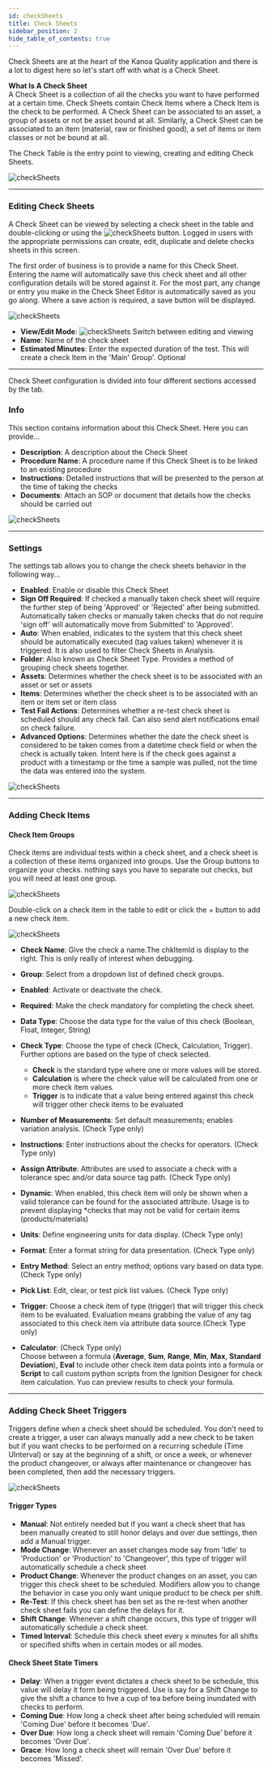 ```yaml
---
id: checkSheets
title: Check Sheets
sidebar_position: 2
hide_table_of_contents: true
---
```

Check Sheets are at the heart of the Kanoa Quality application and there is a lot to digest here so let's start off with what is a Check Sheet.

**What Is A Check Sheet**<br/>
A Check Sheet is a collection of all the checks you want to have performed at a certain time. Check Sheets contain Check Items where a Check Item is the 
check to be performed. A Check Sheet can be associated to an asset, a group of assets or not be asset bound at all. Similarly, a Check Sheet can be associated 
to an item (material, raw or finished good), a set of items or item classes or not be bound at all.

The Check Table is the entry point to viewing, creating and editing Check Sheets.

![checkSheets](/img/quality/checkSheetTable.png)

***
### Editing Check Sheets

A Check Sheet can be viewed by selecting a check sheet in the table and double-clicking or using the ![checkSheets](/img/components/viewButton.png) button. Logged in users 
with the appropriate permissions can create, edit, duplicate and delete checks sheets in this screen.

The first order of business is to provide a name for this Check Sheet. Entering the name will automatically save this check sheet and all other configuration
details will be stored against it. For the most part, any change or entry you make in the Check Sheet Editor is automatically saved as you go along. 
Where a save action is required, a save button will be displayed.

![checkSheets](/img/quality/chkShtEditorHeader.png)

* **View/Edit Mode**: ![checkSheets](/img/components/editButton.png) Switch between editing and viewing
* **Name**: Name of the check sheet
* **Estimated Minutes**: Enter the expected duration of the test. This will create a check Item in the 'Main' Group'. Optional
***
Check Sheet configuration is divided into four different sections accessed by the tab.
### Info
This section contains information about this Check Sheet. Here you can provide...

* **Description**: A description about the Check Sheet
* **Procedure Name**: A procedure name if this Check Sheet is to be linked to an existing procedure
* **Instructions**: Detailed instructions that will be presented to the person at the time of taking the checks
* **Documents**: Attach an SOP or document that details how the checks should be carried out

![checkSheets](/img/quality/chkShtInfo.png)
***
### Settings
The settings tab allows you to change the check sheets behavior in the following way...

* **Enabled**: Enable or disable this Check Sheet
* **Sign Off Required**: If checked a manually taken check sheet will require the further step of being 'Approved' or 'Rejected' after being submitted. 
	Automatically taken checks or manually taken checks that do not require 'sign off' will automatically move from Submitted' to 'Approved'.
* **Auto**: When enabled, indicates to the system that this check sheet should be automatically executed (tag values taken) whenever it is triggered. It is also used to filter Check Sheets in Analysis.
* **Folder**: Also known as Check Sheet Type. Provides a method of grouping check sheets together.
* **Assets**: Determines whether the check sheet is to be associated with an asset or set or assets
* **Items**: Determines whether the check sheet is to be associated with an item or item set or item class
* **Test Fail Actions**: Determines whether a re-test check sheet is scheduled should any check fail. Can also send alert notifications email on check failure.
* **Advanced Options**: Determines whether the date the check sheet is considered to be taken comes from a datetime check field or when the check is actually taken.
Intent here is if the check goes against a product with a timestamp or the time a sample was pulled, not the time the data was entered into the system.

![checkSheets](/img/quality/chkShtSettings.png)
***
### Adding Check Items

#### Check Item Groups
Check items are individual tests within a check sheet, and a check sheet is a collection of these items organized into groups.
Use the Group buttons to organize your checks. nothing says you have to separate out checks, but you will need at least one group.

![checkSheets](/img/quality/chkShtChecks.png)

Double-click on a check item in the table to edit or click the + button to add a new check item.

![checkSheets](/img/quality/chkItemEditor.png)

* **Check Name**: Give the check a name.The chkItemId is display to the right. This is only really of interest when debugging.
* **Group**: Select from a dropdown list of defined check groups.
* **Enabled**: Activate or deactivate the check.
* **Required**: Make the check mandatory for completing the check sheet.
* **Data Type**: Choose the data type for the value of this check (Boolean, Float, Integer, String)
* **Check Type**: Choose the type of check (Check, Calculation, Trigger). Further options are based on the type of check selected.
	- **Check** is the standard type where one or more values will be stored. 
	- **Calculation** is where the check value will be calculated from one or more check item values.
	- **Trigger** is to indicate that a value being entered against this check will trigger other check items to be evaluated

* **Number of Measurements**: Set default measurements; enables variation analysis. (Check Type only)
* **Instructions**: Enter instructions about the checks for operators. (Check Type only)
* **Assign Attribute**: Attributes are used to associate a check with a tolerance spec and/or data source tag path. (Check Type only)
* **Dynamic**: When enabled, this check item will only be shown when a valid tolerance can be found for the associated attribute. Usage is to prevent displaying
*checks that may not be valid for certain items (products/materials)
* **Units**: Define engineering units for data display. (Check Type only)
* **Format**: Enter a format string for data presentation. (Check Type only)
* **Entry Method**: Select an entry method; options vary based on data type. (Check Type only)
* **Pick List**: Edit, clear, or test pick list values. (Check Type only)
* **Trigger**: Choose a check item of type (trigger) that will trigger this check item to be evaluated. Evaluation means grabbing the value of any tag associated
to this check item via attribute data source.(Check Type only)

* **Calculator**: (Check Type only)<br/>
Choose between a formula (**Average**, **Sum**, **Range**, **Min**, **Max**, **Standard Deviation**), **Eval** to include other check item data points 
into a formula or **Script** to call custom python scripts from the Ignition Designer for check item calculation. Yuo can preview results to check your formula.
***
### Adding Check Sheet Triggers
Triggers define when a check sheet should be scheduled. You don't need to create a trigger, a user can always manually add a new check to be taken
but if you want checks to be performed on a recurring schedule (Time UInterval) or say at the beginning of a shift, or once a week, or whenever the product changeover, or always after maintenance or changeover has been completed,
then add the necessary triggers.

![checkSheets](/img/quality/chkShtTriggers.png)

#### Trigger Types
* **Manual**: Not entirely needed but if you want a check sheet that has been manually created to still honor delays and over due settings, then add a Manual trigger.
* **Mode Change**: Whenever an asset changes mode say from 'Idle' to 'Production' or 'Production' to 'Changeover', this type of trigger will automatically schedule a check sheet
* **Product Change**: Whenever the product changes on an asset, you can trigger this check sheet to be scheduled. Modifiers allow you to change the behavior in case you only 
want unique product to be check per shift.
* **Re-Test**: If this check sheet has ben set as the re-test when another check sheet fails you can define the delays for it.
* **Shift Change**: Whenever a shift change occurs, this type of trigger will automatically schedule a check sheet.
* **Timed Interval**: Schedule this check sheet every x minutes for all shifts or specified shifts when in certain modes or all modes.

#### Check Sheet State Timers
* **Delay**: When a trigger event dictates a check sheet to be schedule, this value will delay it form being triggered. Use is say for a Shift Change to give the shift a chance to hve a cup of tea before 
being inundated with checks to perform.
* **Coming Due**: How long a check sheet after being scheduled will remain 'Coming Due' before it becomes 'Due'.
* **Over Due**: How long a check sheet will remain 'Coming Due' before it becomes 'Over Due'.
* **Grace**: How long a check sheet will remain 'Over Due' before it becomes 'Missed'.
